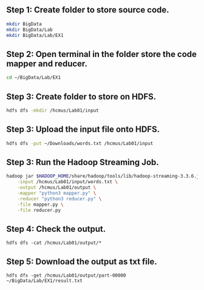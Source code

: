 ## Step 1: Create folder to store source code.
```bash
mkdir BigData
mkdir BigData/Lab
mkdir BigData/Lab/EX1
```

## Step 2: Open terminal in the folder store the code mapper and reducer.
```bash
cd ~/BigData/Lab/EX1
```

## Step 3: Create folder to store on HDFS.
```bash
hdfs dfs -mkdir /hcmus/Lab01/input
```

## Step 3: Upload the input file onto HDFS.
```bash
hdfs dfs -put ~/Downloads/words.txt /hcmus/Lab01/input
```

## Step 3: Run the Hadoop Streaming Job.
```bash
hadoop jar $HADOOP_HOME/share/hadoop/tools/lib/hadoop-streaming-3.3.6.jar \
    -input /hcmus/Lab01/input/words.txt \
    -output /hcmus/Lab01/output \
    -mapper "python3 mapper.py" \
    -reducer "python3 reducer.py" \
    -file mapper.py \
    -file reducer.py
```

## Step 4: Check the output.
```
hdfs dfs -cat /hcmus/Lab01/output/*
```

## Step 5: Download the output as txt file.
```
hdfs dfs -get /hcmus/Lab01/output/part-00000 ~/BigData/Lab/EX1/result.txt
```

